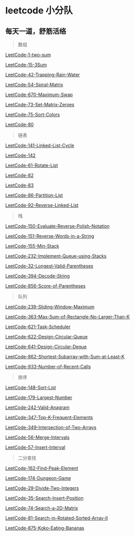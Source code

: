 # leetcode 小分队

## 每天一道，舒筋活络

> 数组

[LeetCode-1-two-sum](https://github.com/yemingpei/Practice/blob/master/array/LeetCode-1-two-sum.md)

[LeetCode-15-3Sum](https://github.com/yemingpei/Practice/blob/master/array/LeetCode-15-3Sum.md)

[LeetCode-42-Trapping-Rain-Water](https://github.com/yemingpei/Practice/blob/master/array/LeetCode-42-Trapping-Rain-Water.md)

[LeetCode-54-Spiral-Matrix](https://github.com/yemingpei/Practice/blob/master/array/LeetCode-54-Spiral-Matrix.md)

[LeetCode-670-Maximum-Swap](https://github.com/yemingpei/Practice/blob/master/array/LeetCode-670-Maximum-Swap.md)

[LeetCode-73-Set-Matrix-Zeroes](https://github.com/yemingpei/Practice/blob/master/array/LeetCode-73-Set-Matrix-Zeroes.md)

[LeetCode-75-Sort-Colors](https://github.com/yemingpei/Practice/blob/master/array/LeetCode-75-Sort-Colors.md)

[LeetCode-80](https://github.com/yemingpei/Practice/blob/master/array/LeetCode-80.md)

> 链表

[LeetCode-141-Linked-List-Cycle](https://github.com/yemingpei/Practice/blob/master/linked_list/LeetCode-141-Linked-List-Cycle.md)

[LeetCode-142](https://github.com/yemingpei/Practice/blob/master/linked_list/LeetCode-142.md)

[LeetCode-61-Rotate-List](https://github.com/yemingpei/Practice/blob/master/linked_list/LeetCode-61-Rotate-List.md)

[LeetCode-82](https://github.com/yemingpei/Practice/blob/master/linked_list/LeetCode-82.md)

[LeetCode-83](https://github.com/yemingpei/Practice/blob/master/linked_list/LeetCode-83.md)

[LeetCode-86-Partition-List](https://github.com/yemingpei/Practice/blob/master/linked_list/LeetCode-86-Partition-List.md)

[LeetCode-92-Reverse-Linked-List](https://github.com/yemingpei/Practice/blob/master/linked_list/LeetCode-92-Reverse-Linked-List.md)

> 栈

[LeetCode-150-Evaluate-Reverse-Polish-Notation](https://github.com/yemingpei/Practice/blob/master/stack/LeetCode-150-Evaluate-Reverse-Polish-Notation.md)

[LeetCode-151-Reverse-Words-in-a-String](https://github.com/yemingpei/Practice/blob/master/stack/LeetCode-151-Reverse-Words-in-a-String.md)

[LeetCode-155-Min-Stack](https://github.com/yemingpei/Practice/blob/master/stack/LeetCode-155-Min-Stack.md)

[LeetCode-232-Implement-Queue-using-Stacks](https://github.com/yemingpei/Practice/blob/master/stack/LeetCode-232-Implement-Queue-using-Stacks.md)

[LeetCode-32-Longest-Valid-Parentheses](https://github.com/yemingpei/Practice/blob/master/stack/LeetCode-32-Longest-Valid-Parentheses.md)

[LeetCode-394-Decode-String](https://github.com/yemingpei/Practice/blob/master/stack/LeetCode-394-Decode-String.md)

[LeetCode-856-Score-of-Parentheses](https://github.com/yemingpei/Practice/blob/master/stack/LeetCode-856-Score-of-Parentheses.md)

> 队列

[LeetCode-239-Sliding-Window-Maximum](https://github.com/yemingpei/Practice/blob/master/queue/LeetCode-239-Sliding-Window-Maximum.md)

[LeetCode-363-Max-Sum-of-Rectangle-No-Larger-Than-K](https://github.com/yemingpei/Practice/blob/master/queue/LeetCode-363.md)

[LeetCode-621-Task-Scheduler](https://github.com/yemingpei/Practice/blob/master/queue/LeetCode-621-Task-Scheduler.md)

[LeetCode-622-Design-Circular-Queue](https://github.com/yemingpei/Practice/blob/master/queue/LeetCode-622-Design-Circular-Queue.md)

[LeetCode-641-Design-Circular-Deque](https://github.com/yemingpei/Practice/blob/master/queue/LeetCode-641-Design-Circular-Deque.md)

[LeetCode-862-Shortest-Subarray-with-Sum-at-Least-K](https://github.com/yemingpei/Practice/blob/master/queue/LeetCode-862.md)

[LeetCode-933-Number-of-Recent-Calls](https://github.com/yemingpei/Practice/blob/master/queue/LeetCode-933-Number-of-Recent-Calls.md)

> 排序

[LeetCode-148-Sort-List](https://github.com/yemingpei/Practice/blob/master/sort/LeetCode-148-Sort-List.md)

[LeetCode-179-Largest-Number](https://github.com/yemingpei/Practice/blob/master/sort/LeetCode-179-Largest-Number.md)

[LeetCode-242-Valid-Anagram](https://github.com/yemingpei/Practice/blob/master/sort/LeetCode-242-Valid-Anagram.md)

[LeetCode-347-Top-K-Frequent-Elements](https://github.com/yemingpei/Practice/blob/master/sort/LeetCode-347-Top-K-Frequent-Elements.md)

[LeetCode-349-Intersection-of-Two-Arrays](https://github.com/yemingpei/Practice/blob/master/sort/LeetCode-349-Intersection-of-Two-Arrays.md)

[LeetCode-56-Merge-Intervals](https://github.com/yemingpei/Practice/blob/master/sort/LeetCode-56-Merge-Intervals.md)

[LeetCode-57-Insert-Interval](https://github.com/yemingpei/Practice/blob/master/sort/LeetCode-57-Insert-Interval.md)

> 二分查找

[LeetCode-162-Find-Peak-Element](https://github.com/yemingpei/Practice/blob/master/binary_search/LeetCode-162-Find-Peak-Element.md)

[LeetCode-174-Dungeon-Game](https://github.com/yemingpei/Practice/blob/master/binary_search/LeetCode-174-Dungeon-Game.md)

[LeetCode-29-Divide-Two-Integers](https://github.com/yemingpei/Practice/blob/master/binary_search/LeetCode-29-Divide-Two-Integers.md)

[LeetCode-35-Search-Insert-Position](https://github.com/yemingpei/Practice/blob/master/binary_search/LeetCode-35-Search-Insert-Position.md)

[LeetCode-74-Search-a-2D-Matrix](https://github.com/yemingpei/Practice/blob/master/binary_search/LeetCode-74-Search-a-2D-Matrix.md)

[LeetCode-81-Search-in-Rotated-Sorted-Array-II](https://github.com/yemingpei/Practice/blob/master/binary_search/LeetCode-81-Search-in-Rotated-Sorted-Array-II.md)

[LeetCode-875-Koko-Eating-Bananas](https://github.com/yemingpei/Practice/blob/master/binary_search/LeetCode-875-Koko-Eating-Bananas.md)
